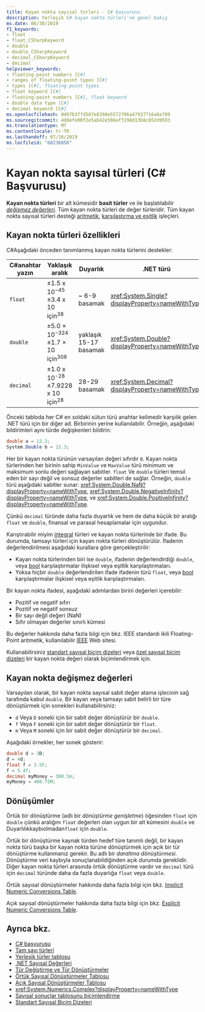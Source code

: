 ```yaml
---
title: Kayan nokta sayısal türleri - C# başvurusu
description: Yerleşik C# kayan nokta türleri'ne genel bakış
ms.date: 06/30/2019
f1_keywords:
- float
- float_CSharpKeyword
- double
- double_CSharpKeyword
- decimal_CSharpKeyword
- decimal
helpviewer_keywords:
- floating-point numbers [C#]
- ranges of floating-point types [C#]
- types [C#], floating-point types
- float keyword [C#]
- floating-point numbers [C#], float keyword
- double data type [C#]
- decimal keyword [C#]
ms.openlocfilehash: 0d97b3ffd587e8398e5572706a47937716a6e709
ms.sourcegitcommit: 4d8efe00f2e5ab42e598aff298d13b8c052d9593
ms.translationtype: MT
ms.contentlocale: tr-TR
ms.lasthandoff: 07/16/2019
ms.locfileid: "68236056"
---
```

# <a name="floating-point-numeric-types-c-reference"></a>Kayan nokta sayısal türleri (C# Başvurusu)

**Kayan nokta türleri** bir alt kümesidir **basit türler** ve ile başlatılabilir [ *değişmez değerleri*](#floating-point-literals). Tüm kayan nokta türleri de değer türleridir. Tüm kayan nokta sayısal türleri desteği [aritmetik](../operators/arithmetic-operators.md), [karşılaştırma ve eşitlik](../operators/equality-operators.md) işleçleri.

## <a name="characteristics-of-the-floating-point-types"></a>Kayan nokta türleri özellikleri

C#Aşağıdaki önceden tanımlanmış kayan nokta türlerini destekler:
  
|C#anahtar yazın|Yaklaşık aralık|Duyarlık|.NET türü|
|----------|-----------------------|---------------|--------------|
|`float`|±1.5 x 10<sup>−45</sup> ±3.4 x 10 için<sup>38</sup>|~ 6-9 basamak|<xref:System.Single?displayProperty=nameWithType>|
|`double`|±5.0 × 10<sup>−324</sup> ±1.7 × 10 için<sup>308</sup>|yaklaşık 15-17 basamak|<xref:System.Double?displayProperty=nameWithType>|
|`decimal`|±1.0 x 10<sup>-28</sup> ±7.9228 x 10 için<sup>28</sup>|28-29 basamak|<xref:System.Decimal?displayProperty=nameWithType>|

Önceki tabloda her C# en soldaki sütun türü anahtar kelimedir karşılık gelen .NET türü için bir diğer ad. Birbirinin yerine kullanılabilir. Örneğin, aşağıdaki bildirimleri aynı türde değişkenleri bildirin:

```csharp
double a = 12.3;
System.Double b = 12.3;
```

Her bir kayan nokta türünün varsayılan değeri sıfırdır `0`. Kayan nokta türlerinden her birinin sahip `MinValue` ve `MaxValue` türü minimum ve maksimum sonlu değeri sağlayan sabitler. `float` Ve `double` türleri temsil eden bir sayı değil ve sonsuz değerler sabitleri de sağlar. Örneğin, `double` türü aşağıdaki sabitler sunar: <xref:System.Double.NaN?displayProperty=nameWithType>, <xref:System.Double.NegativeInfinity?displayProperty=nameWithType>, ve <xref:System.Double.PositiveInfinity?displayProperty=nameWithType>.

Çünkü `decimal` türünde daha fazla duyarlık ve hem de daha küçük bir aralığı `float` ve `double`, finansal ve parasal hesaplamalar için uygundur.

Karıştırabilir miyim [integral](integral-numeric-types.md) türleri ve kayan nokta türlerinde bir ifade. Bu durumda, tamsayı türleri için kayan nokta türleri dönüştürülür. İfadenin değerlendirilmesi aşağıdaki kurallara göre gerçekleştirilir:

- Kayan nokta türlerinden biri ise `double`, ifadenin değerlendirdiği `double`, veya [bool](../keywords/bool.md) karşılaştırmalar ilişkisel veya eşitlik karşılaştırmaları.
- Yoksa hiçbir `double` değerlendirilen ifade ifadenin türü `float`, veya [bool](../keywords/bool.md) karşılaştırmalar ilişkisel veya eşitlik karşılaştırmaları.

Bir kayan nokta ifadesi, aşağıdaki adımlardan birini değerleri içerebilir:

- Pozitif ve negatif sıfırı
- Pozitif ve negatif sonsuz
- Bir sayı değil değeri (NaN)
- Sıfır olmayan değerler sınırlı kümesi

Bu değerler hakkında daha fazla bilgi için bkz. IEEE standardı ikili Floating-Point aritmetik, kullanılabilir [IEEE](https://www.ieee.org) Web sitesi.

Kullanabilirsiniz [standart sayısal biçim dizeleri](../../../standard/base-types/standard-numeric-format-strings.md) veya [özel sayısal biçim dizeleri](../../../standard/base-types/custom-numeric-format-strings.md) bir kayan nokta değeri olarak biçimlendirmek için.

## <a name="floating-point-literals"></a>Kayan nokta değişmez değerleri

Varsayılan olarak, bir kayan nokta sayısal sabit değer atama işlecinin sağ tarafında kabul `double`. Bir kayan veya tamsayı sabit belirli bir türe dönüştürmek için sonekleri kullanabilirsiniz:

- `d` Veya `D` soneki için bir sabit değer dönüştürür bir `double`.
- `f` Veya `F` soneki için bir sabit değer dönüştürür bir `float`.
- `m` Veya `M` soneki için bir sabit değer dönüştürür bir `decimal`.

Aşağıdaki örnekler, her sonek gösterir:

```csharp
double d = 3D;
d = 4d;
float f = 3.5F;
f = 5.4f;
decimal myMoney = 300.5m;
myMoney = 400.75M;
```

## <a name="conversions"></a>Dönüşümler

Örtük bir dönüştürme (adlı bir *dönüştürme genişletme*) öğesinden `float` için `double` çünkü aralığını `float` değerleri olan uygun bir alt kümesini `double` ve Duyarlılıkkaybıolmadan`float` için `double`.

Örtük bir dönüştürme kaynak türden hedef türe tanımlı değil, bir kayan nokta türü başka bir kayan nokta türüne dönüştürmek için açık bir tür dönüştürme kullanmanız gerekir. Bu adlı bir *daraltma dönüştürmesi*. Dönüştürme veri kaybıyla sonuçlanabildiğinden açık durumda gereklidir. Diğer kayan nokta türleri arasında örtük dönüştürme vardır ve `decimal` türü için `decimal` türünde daha da fazla duyarlığa `float` veya `double`.

Örtük sayısal dönüştürmeler hakkında daha fazla bilgi için bkz. [Implicit Numeric Conversions Table](../keywords/implicit-numeric-conversions-table.md).

Açık sayısal dönüştürmeler hakkında daha fazla bilgi için bkz. [Explicit Numeric Conversions Table](../keywords/explicit-numeric-conversions-table.md).

## <a name="see-also"></a>Ayrıca bkz.

- [C# başvurusu](../index.md)
- [Tam sayı türleri](integral-numeric-types.md)
- [Yerleşik türler tablosu](../keywords/built-in-types-table.md)
- [.NET Sayısal Değerleri](../../../standard/numerics.md)
- [Tür Değiştirme ve Tür Dönüştürmeler](../../programming-guide/types/casting-and-type-conversions.md)
- [Örtük Sayısal Dönüştürmeler Tablosu](../keywords/implicit-numeric-conversions-table.md)
- [Açık Sayısal Dönüştürmeler Tablosu](../keywords/explicit-numeric-conversions-table.md)
- <xref:System.Numerics.Complex?displayProperty=nameWithType>
- [Sayısal sonuçlar tablosunu biçimlendirme](../keywords/formatting-numeric-results-table.md)
- [Standart Sayısal Biçim Dizeleri](../../../standard/base-types/standard-numeric-format-strings.md)
